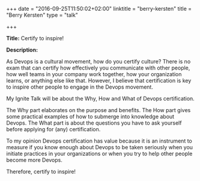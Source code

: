 +++
date = "2016-09-25T11:50:02+02:00"
linktitle = "berry-kersten"
title = "Berry Kersten"
type = "talk"

+++

<div class="span-15  ">
  <div class="span-15  last ">
  <p><strong>Title:</strong>
Certify to inspire!
</p>

<p><strong>Description:</strong></p>

<p>


As Devops is a cultural movement, how do you certify culture? There is no exam that can certify how effectively you communicate with other people, how well teams in your company work together, how your organization learns, or anything else like that. However, I believe that certification is key to inspire other people to engage in the Devops movement.

My Ignite Talk will be about the Why, How and What of Devops certification.

The Why part elaborates on the purpose and benefits. The How part gives some practical examples of how to submerge into knowledge about Devops. The What part is about the questions you have to ask yourself before applying for (any) certification.

To my opinion Devops certification has value because it is an instrument to measure if you know enough about Devops to be taken seriously when you initiate practices in your organizations or when you try to help other people become more Devops.

Therefore, certify to inspire!
</p>
<p>

  </div>
</div>

